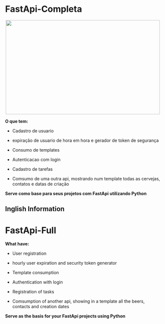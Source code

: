 # FastApi-Completa

<p align="center">
  <img width="500" height="305" src="FastApi.gif">
</p>
                                                      
**O que tem:**

- Cadastro de usuario

- expiração de usuario de hora em hora e gerador de token de segurança

- Consumo de templates 

- Autenticacao com login

- Cadastro de tarefas

- Comsumo de uma outra api, mostrando num template todas as cervejas, contatos e datas de criação


**Serve como base para seus projetos com FastApi utilizando Python**

## Inglish Information ##

# FastApi-Full

**What have:**

- User registration

- hourly user expiration and security token generator

- Template consumption

- Authentication with login

- Registration of tasks

- Comsumption of another api, showing in a template all the beers, contacts and creation dates


**Serve as the basis for your FastApi projects using Python**

